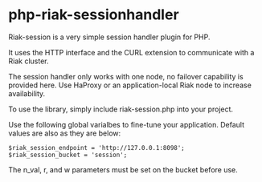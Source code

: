 php-riak-sessionhandler
=======================

Riak-session is a very simple session handler plugin for PHP.

It uses the HTTP interface and the CURL extension to communicate with
a Riak cluster.

The session handler only works with one node, no failover capability is
provided here. Use HaProxy or an application-local Riak node to increase
availability.

To use the library, simply include riak-session.php into your project.

Use the following global varialbes to fine-tune your application.
Default values are also as they are below:

    $riak_session_endpoint = 'http://127.0.0.1:8098';
    $riak_session_bucket = 'session';

The n_val, r, and w parameters must be set on the bucket before use.
